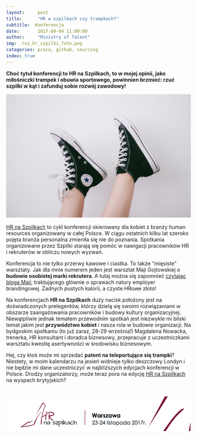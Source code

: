 ```yaml
---
layout:     post
title:      "HR w szpilkach czy trampkach?"
subtitle:  Konferencja
date:       2017-09-04 11:00:00 
author:     "Ministry of Talent"
img:  rsz_hr_szpilki_foto.png
categories: praca, github, sourcing
index: true
---
```


<b>Choć tytuł konferencji to HR na Szpilkach, to w mojej opinii, jako miłośniczki trampek i obuwia sportowego, powinnien brzmieć: rzuć szpilki w kąt i zafunduj sobie rozwój zawodowy! </b>

<img src="/images/rsz_stocksnap_8lncfclz45.jpg" class="img-responsive" alt="Picture">
 


<a href="http://www.hrnaszpilkach.pl/" target="_blank">HR na Szpilkach</a> to cykl konferencji skierowany dla kobiet z branży human resources organizowany w całej Polsce. W ciągu ostatnich kilku lat szeroko pojęta branża personalna zmieniła się nie do poznania. Spotkania organizowane przez Szpilki starają się pomóc w nawigacji pracowników HR i rekruterów w obliczu nowych wyzwań. 


Konferencja to nie tylko przerwy kawowe i ciastka. To także “mięsiste” warsztaty. Jak dla mnie numerem jeden jest warsztat Maji Gojtowskiej o <b>budowie osobistej marki rekrutera</b>. A tutaj można się zapomnieć <a href="https://gojtowska.com/" target="_blank">czytając bloga Maji</a>, traktującego głównie o sprawach natury employer brandingowej. Żadnych pustych kalorii, a czyste HRowe złoto!

Na konferencjach <b>HR na Szpilkach</b> duży nacisk położony jest na doświadczonych prelegentów, którzy dzielą się swoimi rozwiązaniami w obszarze zaangażowania pracowników i budowy kultury organizacyjnej. Niewątpliwie jednak tematem przewodnim spotkań jest niezwykle mi bliski temat jakim jest <b>przywództwo kobiet</b> i nasza rola w budowie organizacji. Na bydgoskim spotkaniu (to już zaraz, 28-29 września!) Magdalena Nowacka, trenerka, HR konsultant i  doradca biznesowy,  przepracuje z uczestniczkami warsztatu kwestię asertywności w środowisku biznesowym. 


Hej, czy ktoś może mi sprzedać <b>patent na teleportujące się trampki</b>?  Niestety, w moim kalendarzu na jesień widnieje tylko deszczowy Londyn i nie będzie mi dane uczestniczyć w najbliższych edycjach konferencji w Polsce. Drodzy organizatorzy, może teraz pora na edycję <a href="http://www.hrnaszpilkach.pl/" target="_blank">HR na Szpilkach</a> na wyspach brytyjskich? 

<br>

<img src="/images/Screen Shot 2017-09-04 at 22.53.42.png" class="img-responsive" alt="Picture">

